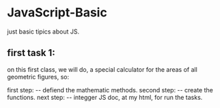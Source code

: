 # JavaScript-Basic
just basic tipics about JS.

## first task 1:
on this first class, we will do, a special calculator for the areas of all geometric figures, so:

first step:
    -- defiend the mathematic methods.
second step: 
    -- create the functions.
next step:
    -- integger JS doc, at my html, for run the tasks.

